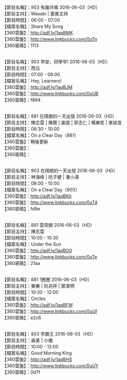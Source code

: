 <br>【節目名稱】：903 有誰共鳴 2016-06-03（HD） 
<br>【節目主持】：Wasabi | 嘉賓主持
<br>【節目時間】：06:00 - 07:00 
<br>【檔案名稱】：Share My Song
<br>【360雲盤】：http://adf.ly/1aqBMK
<br>【360雲盤】：http://www.linkbucks.com/0uTn
<br>【360密碼】：1113

<br>【節目名稱】：903 早安，同學早! 2016-06-03（HD）
<br>【節目主持】：西瓜
<br>【節目時間】：07:00 - 08:00
<br>【檔案名稱】：Hey, Learners!
<br>【360雲盤】：http://adf.ly/1aqBJM
<br>【360雲盤】：http://www.linkbucks.com/0uUB
<br>【360密碼】：f894

<br>【節目名稱】：881 在晴朗的一天出發 2016-06-03（HD）
<br>【節目主持】：陳志雲 | 陳聰 | 謝遜 | 郭志仁 | 楊樂笙 | 麥詠宜
<br>【節目時間】：06:30 - 10:00
<br>【檔案名稱】：On a Clear Day（881）
<br>【360雲盤】：稍後更新
<br>【360雲盤】：
<br>【360密碼】：

<br>【節目名稱】：903 在晴朗的一天出發 2016-06-03（HD）
<br>【節目主持】：林海峰 | 阮子健 | 潘小濤
<br>【節目時間】：08:00 - 10:00
<br>【檔案名稱】：On a Clear Day（903）
<br>【360雲盤】：http://adf.ly/1aqBKh
<br>【360雲盤】：http://www.linkbucks.com/0uT4
<br>【360密碼】：fd9e

<br>【節目名稱】：881 雲常開 2016-06-03（HD）
<br>【節目主持】：陳志雲
<br>【節目時間】：10:00 - 10:30
<br>【檔案名稱】：Under the Sun
<br>【360雲盤】：http://adf.ly/1aqBO0
<br>【360雲盤】：http://www.linkbucks.com/0uTe
<br>【360密碼】：21aa

<br>【節目名稱】：881 1圈圈 2016-06-03（HD）
<br>【節目主持】：樂樂 | 阮兆祥 | 鄧潔明
<br>【節目時間】：10:30 - 12:00
<br>【檔案名稱】：Circles
<br>【360雲盤】：http://adf.ly/1aqBFW
<br>【360雲盤】：http://www.linkbucks.com/0uUf
<br>【360密碼】：e2c6

<br>【節目名稱】：903 早霸王 2016-06-03（HD）
<br>【節目主持】：森美 | 小儀
<br>【節目時間】：10:00 - 12:00
<br>【檔案名稱】：Good Morning King
<br>【360雲盤】：http://adf.ly/1aqBHS
<br>【360雲盤】：http://www.linkbucks.com/0uUY
<br>【360密碼】：0d7f

